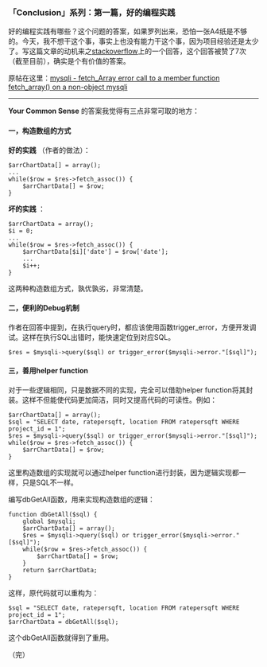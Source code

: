 ### 「Conclusion」系列：第一篇，好的编程实践 ###

好的编程实践有哪些？这个问题的答案，如果罗列出来，恐怕一张A4纸是不够的。今天，我不想干这个事，事实上也没有能力干这个事，因为项目经验还是太少了。写这篇文章的动机来之[stackoverflow](http://stackoverflow.com/)上的一个回答，这个回答被赞了7次（截至目前），确实是个有价值的答案。

原帖在这里：[mysqli - fetch_Array error call to a member function fetch_array() on a non-object mysqli](http://stackoverflow.com/questions/14639965/mysqli-fetch-array-error-call-to-a-member-function-fetch-array-on-a-non-obje)

******

**Your Common Sense** 的答案我觉得有三点非常可取的地方：

#### 一，构造数组的方式 ####

**好的实践** （作者的做法）：

	$arrChartData[] = array();
	...
	while($row = $res->fetch_assoc()) {
	    $arrChartData[] = $row;
	}

**坏的实践** ：

	$arrChartData = array();
	$i = 0;
	...
	while($row = $res->fetch_assoc()) {
	    $arrChartData[$i]['date'] = $row['date'];
	    ...
	    $i++;
	}

这两种构造数组方式，孰优孰劣，非常清楚。

#### 二，便利的Debug机制 ####

作者在回答中提到，在执行query时，都应该使用函数trigger_error，方便开发调试。这样在执行SQL出错时，能快速定位到对应SQL。

	$res = $mysqli->query($sql) or trigger_error($mysqli->error."[$sql]");

#### 三，善用helper function ####

对于一些逻辑相同，只是数据不同的实现，完全可以借助helper function将其封装。这样不但能使代码更加简洁，同时又提高代码的可读性。例如：

	$arrChartData[] = array();
	$sql = "SELECT date, ratepersqft, location FROM ratepersqft WHERE project_id = 1";
	$res = $mysqli->query($sql) or trigger_error($mysqli->error."[$sql]");
	while($row = $res->fetch_assoc()) {
	    $arrChartData[] = $row;
	}

这里构造数组的实现就可以通过helper function进行封装，因为逻辑实现都一样，只是SQL不一样。

编写dbGetAll函数，用来实现构造数组的逻辑：

	function dbGetAll($sql) {
		global $mysqli;
		$arrChartData[] = array();
		$res = $mysqli->query($sql) or trigger_error($mysqli->error."[$sql]");
		while($row = $res->fetch_assoc()) {
		    $arrChartData[] = $row;
		}
		return $arrChartData;
	}

这样，原代码就可以重构为：

	$sql = "SELECT date, ratepersqft, location FROM ratepersqft WHERE project_id = 1";
	$arrChartData = dbGetAll($sql);

这个dbGetAll函数就得到了重用。

（完）